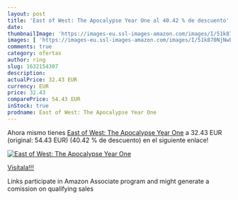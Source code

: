 ```yaml
---
layout: post
title: 'East of West: The Apocalypse Year One al 40.42 % de descuento'
date: 
thumbnailImage: 'https://images-eu.ssl-images-amazon.com/images/I/51k870NjNwL._SL200_.jpg'
images: [ 'https://images-eu.ssl-images-amazon.com/images/I/51k870NjNwL._SL200_.jpg' ]
comments: true
category: ofertas
author: ring
slug: 1632154307
description:
actualPrice: 32.43 EUR
currency: EUR
price: 32.43
comparePrice: 54.43 EUR
inStock: true
prodname: East of West: The Apocalypse Year One
---
```


Ahora mismo tienes [East of West: The Apocalypse Year One](https://www.amazon.es/dp/1632154307/?tag=tolees-21) a 32.43 EUR (original: 54.43 EUR) (40.42 %  de descuento) en el siguiente enlace!

[![East of West: The Apocalypse Year One](https://images-eu.ssl-images-amazon.com/images/I/51k870NjNwL._SL200_.jpg)](https://www.amazon.es/dp/1632154307/?tag=tolees-21)

[Visítala!!!](https://www.amazon.es/dp/1632154307/?tag=tolees-21)

Links participate in Amazon Associate program and might generate a comission on qualifying sales
